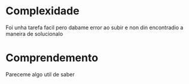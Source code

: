 # Complexidade
Foi unha tarefa facil pero dabame error ao subir e non din encontradio a maneira de solucionalo
# Comprendemento
Pareceme algo util de saber
